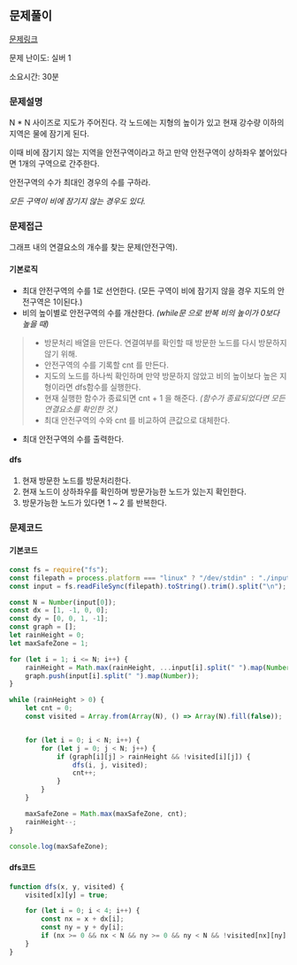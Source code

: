 ## 문제풀이
[문제링크](https://www.acmicpc.net/problem/2468)

문제 난이도: 실버 1

소요시간: 30분

### 문제설명
N * N 사이즈로 지도가 주어진다. 각 노드에는 지형의 높이가 있고 현재 강수량 이하의 지역은 물에 잠기게 된다.

이때 비에 잠기지 않는 지역을 안전구역이라고 하고 만약 안전구역이 상하좌우 붙어있다면 1개의 구역으로 간주한다.

안전구역의 수가 최대인 경우의 수를 구하라.

*모든 구역이 비에 잠기지 않는 경우도 있다.*

### 문제접근
그래프 내의 연결요소의 개수를 찾는 문제(안전구역).

#### 기본로직
* 최대 안전구역의 수를 1로 선언한다. (모든 구역이 비에 잠기지 않을 경우 지도의 안전구역은 1이된다.)
* 비의 높이별로 안전구역의 수를 개산한다. *(while문 으로 반복 비의 높이가 0보다 높을 때)*
>* 방문처리 배열을 만든다. 연결여부를 확인할 때 방문한 노드를 다시 방문하지 않기 위해.
>* 안전구역의 수를 기록할 cnt 를 만든다.
>* 지도의 노드를 하나씩 확인하며 만약 방문하지 않았고 비의 높이보다 높은 지형이라면 dfs함수를 실행한다.
>* 현재 실행한 함수가 종료되면 cnt + 1 을 해준다. *(함수가 종료되었다면 모든 연결요소를 확인한 것.)*
>* 최대 안전구역의 수와 cnt 를 비교하여 큰값으로 대체한다.
* 최대 안전구역의 수를 출력한다.

#### dfs
1. 현재 방문한 노드를 방문처리한다.
2. 현재 노드이 상하좌우를 확인하며 방문가능한 노드가 있는지 확인한다.
3. 방문가능한 노드가 있다면 1 ~ 2 를 반복한다.

### 문제코드

#### 기본코드
```js
const fs = require("fs");
const filepath = process.platform === "linux" ? "/dev/stdin" : "./input.txt";
const input = fs.readFileSync(filepath).toString().trim().split("\n");

const N = Number(input[0]);
const dx = [1, -1, 0, 0];
const dy = [0, 0, 1, -1];
const graph = [];
let rainHeight = 0;
let maxSafeZone = 1;

for (let i = 1; i <= N; i++) {
    rainHeight = Math.max(rainHeight, ...input[i].split(" ").map(Number));
    graph.push(input[i].split(" ").map(Number));  
} 

while (rainHeight > 0) {
    let cnt = 0;
    const visited = Array.from(Array(N), () => Array(N).fill(false));


    for (let i = 0; i < N; i++) {
        for (let j = 0; j < N; j++) {
            if (graph[i][j] > rainHeight && !visited[i][j]) {
                dfs(i, j, visited);
                cnt++;
            }
        }
    }

    maxSafeZone = Math.max(maxSafeZone, cnt);
    rainHeight--;
}

console.log(maxSafeZone);
```

#### dfs코드
```js
function dfs(x, y, visited) {
    visited[x][y] = true;

    for (let i = 0; i < 4; i++) {
        const nx = x + dx[i];
        const ny = y + dy[i];
        if (nx >= 0 && nx < N && ny >= 0 && ny < N && !visited[nx][ny] && graph[nx][ny] > rainHeight) dfs(nx, ny, visited);
    }
}
```